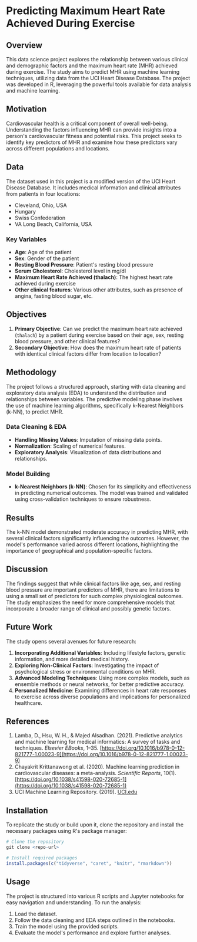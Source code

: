 # Predicting Maximum Heart Rate Achieved During Exercise

## Overview

This data science project explores the relationship between various clinical and demographic factors and the maximum heart rate (MHR) achieved during exercise. The study aims to predict MHR using machine learning techniques, utilizing data from the UCI Heart Disease Database. The project was developed in R, leveraging the powerful tools available for data analysis and machine learning.

## Motivation

Cardiovascular health is a critical component of overall well-being. Understanding the factors influencing MHR can provide insights into a person's cardiovascular fitness and potential risks. This project seeks to identify key predictors of MHR and examine how these predictors vary across different populations and locations.

## Data

The dataset used in this project is a modified version of the UCI Heart Disease Database. It includes medical information and clinical attributes from patients in four locations:

- Cleveland, Ohio, USA
- Hungary
- Swiss Confederation
- VA Long Beach, California, USA

### Key Variables

- **Age**: Age of the patient
- **Sex**: Gender of the patient
- **Resting Blood Pressure**: Patient's resting blood pressure
- **Serum Cholesterol**: Cholesterol level in mg/dl
- **Maximum Heart Rate Achieved (thalach)**: The highest heart rate achieved during exercise
- **Other clinical features**: Various other attributes, such as presence of angina, fasting blood sugar, etc.

## Objectives

1. **Primary Objective**: Can we predict the maximum heart rate achieved (`thalach`) by a patient during exercise based on their age, sex, resting blood pressure, and other clinical features?
2. **Secondary Objective**: How does the maximum heart rate of patients with identical clinical factors differ from location to location?

## Methodology

The project follows a structured approach, starting with data cleaning and exploratory data analysis (EDA) to understand the distribution and relationships between variables. The predictive modeling phase involves the use of machine learning algorithms, specifically k-Nearest Neighbors (k-NN), to predict MHR.

### Data Cleaning & EDA

- **Handling Missing Values**: Imputation of missing data points.
- **Normalization**: Scaling of numerical features.
- **Exploratory Analysis**: Visualization of data distributions and relationships.

### Model Building

- **k-Nearest Neighbors (k-NN)**: Chosen for its simplicity and effectiveness in predicting numerical outcomes. The model was trained and validated using cross-validation techniques to ensure robustness.

## Results

The k-NN model demonstrated moderate accuracy in predicting MHR, with several clinical factors significantly influencing the outcomes. However, the model's performance varied across different locations, highlighting the importance of geographical and population-specific factors.

## Discussion

The findings suggest that while clinical factors like age, sex, and resting blood pressure are important predictors of MHR, there are limitations to using a small set of predictors for such complex physiological outcomes. The study emphasizes the need for more comprehensive models that incorporate a broader range of clinical and possibly genetic factors.

## Future Work

The study opens several avenues for future research:

1. **Incorporating Additional Variables**: Including lifestyle factors, genetic information, and more detailed medical history.
2. **Exploring Non-Clinical Factors**: Investigating the impact of psychological stress or environmental conditions on MHR.
3. **Advanced Modeling Techniques**: Using more complex models, such as ensemble methods or neural networks, for better predictive accuracy.
4. **Personalized Medicine**: Examining differences in heart rate responses to exercise across diverse populations and implications for personalized healthcare.

## References

1. Lamba, D., Hsu, W. H., & Majed Alsadhan. (2021). Predictive analytics and machine learning for medical informatics: A survey of tasks and techniques. *Elsevier EBooks*, 1–35. [https://doi.org/10.1016/b978-0-12-821777-1.00023-9](https://doi.org/10.1016/b978-0-12-821777-1.00023-9)
2. Chayakrit Krittanawong et al. (2020). Machine learning prediction in cardiovascular diseases: a meta-analysis. *Scientific Reports*, 10(1). [https://doi.org/10.1038/s41598-020-72685-1](https://doi.org/10.1038/s41598-020-72685-1)
3. UCI Machine Learning Repository. (2019). [UCI.edu](https://archive.ics.uci.edu/dataset/45/heart+disease)

## Installation

To replicate the study or build upon it, clone the repository and install the necessary packages using R's package manager:

```R
# Clone the repository
git clone <repo-url>

# Install required packages
install.packages(c("tidyverse", "caret", "knitr", "rmarkdown"))
```
## Usage

The project is structured into various R scripts and Jupyter notebooks for easy navigation and understanding. To run the analysis:

1. Load the dataset.
2. Follow the data cleaning and EDA steps outlined in the notebooks.
3. Train the model using the provided scripts.
4. Evaluate the model's performance and explore further analyses.
